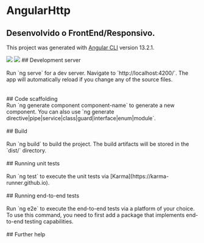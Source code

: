 # AngularHttp

## Desenvolvido o FrontEnd/Responsivo.


This project was generated with [Angular CLI](https://github.com/angular/angular-cli) version 13.2.1.

<img src="https://raw.githubusercontent.com/willhalen/cakesfrontend/main/src/assets/img/cakehome1.png">
<img src="https://raw.githubusercontent.com/willhalen/cakesfrontend/main/src/assets/img/cakehome2.png">
## Development server
<br /><br />
Run `ng serve` for a dev server. Navigate to `http://localhost:4200/`. The app will automatically reload if you change any of the source files.<br />
<br /><br />
## Code scaffolding
<br />
Run `ng generate component component-name` to generate a new component. You can also use `ng generate directive|pipe|service|class|guard|interface|enum|module`.
<br /><br />
## Build
<br /><br />
Run `ng build` to build the project. The build artifacts will be stored in the `dist/` directory.
<br /><br />
## Running unit tests
<br /><br />
Run `ng test` to execute the unit tests via [Karma](https://karma-runner.github.io).
<br /><br />
## Running end-to-end tests
<br /><br />
Run `ng e2e` to execute the end-to-end tests via a platform of your choice. To use this command, you need to first add a package that implements end-to-end testing capabilities.
<br /><br />
## Further help
<br />

